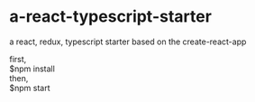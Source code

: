 # a-react-typescript-starter
 a react, redux, typescript starter based on the create-react-app

 first,  
  $npm install  
 then,  
  $npm start
